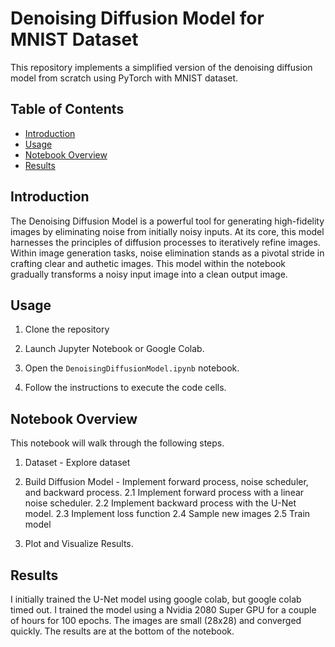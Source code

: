 # Denoising Diffusion Model for MNIST Dataset

This repository implements a simplified version of the denoising diffusion model from scratch using PyTorch with MNIST dataset.

## Table of Contents

- [Introduction](#introduction)
- [Usage](#usage)
- [Notebook Overview](#NotebookOverview)
- [Results](#results)

## Introduction

The Denoising Diffusion Model is a powerful tool for generating high-fidelity images by eliminating noise from initially noisy inputs. At its core, this model harnesses the principles of diffusion processes to iteratively refine images. Within image generation tasks, noise elimination stands as a pivotal stride in crafting clear and authetic images. This model within the notebook gradually transforms a noisy input image into a clean output image. 

## Usage

1. Clone the repository

2. Launch Jupyter Notebook or Google Colab.

3. Open the `DenoisingDiffusionModel.ipynb` notebook.

4. Follow the instructions to execute the code cells.

## Notebook Overview

This notebook will walk through the following steps.

1. Dataset - Explore dataset

2. Build Diffusion Model - Implement forward process, noise scheduler, and backward process. 
    2.1 Implement forward process with a linear noise scheduler.
    2.2 Implement backward process with the U-Net model.
    2.3 Implement loss function
    2.4 Sample new images
    2.5 Train model

3. Plot and Visualize Results.

## Results

I initially trained the U-Net model using google colab, but google colab timed out. I trained the model using a Nvidia 2080 Super GPU for a couple of hours for 100 epochs. The images are small (28x28) and converged quickly. The results are at the bottom of the notebook.
